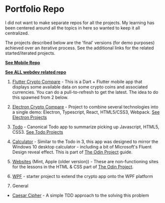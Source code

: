 # Portfolio Repo

I did not want to make separate repos for all the projects. My learning has been centered around all the topics in here so wanted to keep it all centralized.

The projects described below are the 'final' versions (for demo purposes) achieved over an iterative process. See the additional links for the related started/iterated projects.

**[See Mobile Repo](https://github.com/sparkydasrath/mobile)**

**[See ALL webdev related repo](https://github.com/sparkydasrath/webdev)**

1. [Flutter Crypto Compare](https://github.com/sparkydasrath/demo/tree/master/mobile/crypto_compare_v2) - This is a Dart + Flutter mobile app that displays some available data on some crypto coins and associated currencies. You can do a pull-to-refresh to get the latest. The idea to do this spawned from 2 below. 

2. [Electron Crypto Compare](https://github.com/sparkydasrath/demo/tree/master/web/electron_cryptoCompare) - Project to combine several technologies into a single demo: Electron, Typescript, React, HTML5/CSS3, Webpack. [See Electron Projects](https://github.com/sparkydasrath/webdev/tree/master/electron)

3. [Todo](https://github.com/sparkydasrath/demo/tree/master/web/todo) - Canonical Todo app to summarize picking up Javascript, HTML5, CSS3. [See Todo Projects](https://github.com/sparkydasrath/webdev/tree/master/todo)

4. [Calculator](https://github.com/sparkydasrath/demo/tree/master/web/calculator) - Similar to the Todo in 3, this app was designed to mirror the Windows 10 desktop calculator - including a bit of Microsoft's Fluent Design reveal effect. This is part of [The Odin Project](https://www.theodinproject.com/) guide.

5. [Websites](https://github.com/sparkydasrath/demo/tree/master/web/websites) (Mint, Apple (older version)) - These are non-functioning sites for the lessons in the HTML & CSS part of [The Odin Project](https://www.theodinproject.com/). 

6. [WPF](https://github.com/sparkydasrath/portfolio/tree/master/wpf/CryptoCompare) - starter project to extend the crypto app onto the WPF platform

7. General

- [Caesar Cipher](https://github.com/sparkydasrath/portfolio/tree/master/general/CaesarCipher) - A simple TDD approach to the solving this problem

